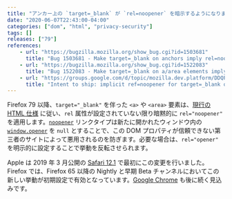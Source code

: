 ```yaml
---
title: "アンカー上の `target=_blank` が `rel=noopener` を暗示するようになりました"
date: "2020-06-07T22:43:00-04:00"
categories: ["dom", "html", "privacy-security"]
tags: []
releases: ["79"]
references:
    - url: "https://bugzilla.mozilla.org/show_bug.cgi?id=1503681"
      title: "Bug 1503681 - Make target=_blank on anchors imply rel=noopener"
    - url: "https://bugzilla.mozilla.org/show_bug.cgi?id=1522083"
      title: "Bug 1522083 - Make target=_blank on a/area elements imply rel=noopener by default"
    - url: "https://groups.google.com/d/topic/mozilla.dev.platform/DDQP5xIKYiY/discussion"
      title: "Intent to ship: implicit ref=noopener for target=_blank on anchor and area elements"
---
```

Firefox 79 以降、`target="_blank"` を伴った `<a>` や `<area>` 要素は、[現行の HTML 仕様](https://github.com/whatwg/html/issues/4078) に従い、`rel` 属性が設定されていない限り暗黙的に `rel="noopener"` を適用します。[`noopener`](https://developer.mozilla.org/docs/Web/HTML/Link_types/noopener) リンクタイプは新たに開かれたウィンドウ内の [`window.opener`](https://developer.mozilla.org/docs/Web/API/Window/opener) を `null` とすることで、この DOM プロパティが信頼できない第三者のサイトによって悪用されるのを防ぎます。必要な場合は、`rel="opener"` を明示的に設定することで挙動を反転させられます。

Apple は 2019 年 3 月公開の [Safari 12.1](https://developer.apple.com/documentation/safari_release_notes/safari_12_1_release_notes) で最初にこの変更を行いました。Firefox では、Firefox 65 以降の Nightly と早期 Beta チャンネルにおいてこの新しい挙動が初期設定で有効となっています。[Google Chrome](https://bugs.chromium.org/p/chromium/issues/detail?id=898942) も後に続く見込みです。
